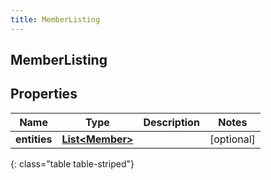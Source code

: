 ```yaml
---
title: MemberListing
---
```

## MemberListing


## Properties

| Name | Type | Description | Notes |
| ------------ | ------------- | ------------- | ------------- |
| **entities** | <!----><!---->[**List&lt;Member&gt;**](Member.html)<!----> |  |  [optional] |
{: class="table table-striped"}



